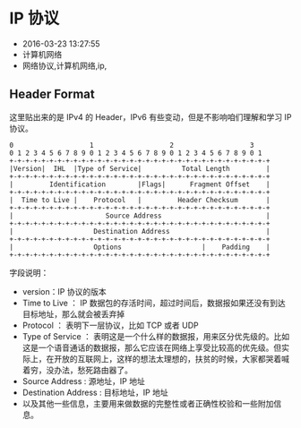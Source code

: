 # IP 协议
- 2016-03-23 13:27:55
- 计算机网络
- 网络协议,计算机网络,ip,

<!--markdown-->
## Header Format

这里贴出来的是 IPv4 的 Header，IPv6 有些变动，但是不影响咱们理解和学习 IP 协议。

    0                   1                   2                   3
    0 1 2 3 4 5 6 7 8 9 0 1 2 3 4 5 6 7 8 9 0 1 2 3 4 5 6 7 8 9 0 1
    +-+-+-+-+-+-+-+-+-+-+-+-+-+-+-+-+-+-+-+-+-+-+-+-+-+-+-+-+-+-+-+-+
    |Version|  IHL  |Type of Service|          Total Length         |
    +-+-+-+-+-+-+-+-+-+-+-+-+-+-+-+-+-+-+-+-+-+-+-+-+-+-+-+-+-+-+-+-+
    |         Identification        |Flags|      Fragment Offset    |
    +-+-+-+-+-+-+-+-+-+-+-+-+-+-+-+-+-+-+-+-+-+-+-+-+-+-+-+-+-+-+-+-+
    |  Time to Live |    Protocol   |         Header Checksum       |
    +-+-+-+-+-+-+-+-+-+-+-+-+-+-+-+-+-+-+-+-+-+-+-+-+-+-+-+-+-+-+-+-+
    |                       Source Address                          |
    +-+-+-+-+-+-+-+-+-+-+-+-+-+-+-+-+-+-+-+-+-+-+-+-+-+-+-+-+-+-+-+-+
    |                    Destination Address                        |
    +-+-+-+-+-+-+-+-+-+-+-+-+-+-+-+-+-+-+-+-+-+-+-+-+-+-+-+-+-+-+-+-+
    |                    Options                    |    Padding    |
    +-+-+-+-+-+-+-+-+-+-+-+-+-+-+-+-+-+-+-+-+-+-+-+-+-+-+-+-+-+-+-+-+

字段说明：

* version：IP 协议的版本
* Time to Live ： IP 数据包的存活时间，超过时间后，数据报如果还没有到达目标地址，那么就会被丢弃掉
* Protocol ： 表明下一层协议，比如 TCP 或者 UDP
* Type of Service ： 表明这是一个什么样的数据报，用来区分优先级的。比如这是一个语音通话的数据报，那么它应该在网络上享受比较高的优先级。但实际上，在开放的互联网上，这样的想法太理想的，扶贫的时候，大家都哭着喊着穷，没办法，愁死路由器了。
* Source Address : 源地址，IP 地址
* Destination Address : 目标地址，IP 地址
* 以及其他一些信息，主要用来做数据的完整性或者正确性校验和一些附加信息。
